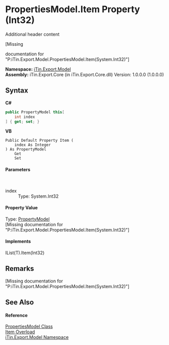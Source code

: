 # PropertiesModel.Item Property (Int32)
Additional header content 

\[Missing <summary> documentation for "P:iTin.Export.Model.PropertiesModel.Item(System.Int32)"\]

**Namespace:**&nbsp;<a href="ef57ffcc-e95e-b212-5a46-9aa6f5a3511f">iTin.Export.Model</a><br />**Assembly:**&nbsp;iTin.Export.Core (in iTin.Export.Core.dll) Version: 1.0.0.0 (1.0.0.0)

## Syntax

**C#**<br />
``` C#
public PropertyModel this[
	int index
] { get; set; }
```

**VB**<br />
``` VB
Public Default Property Item ( 
	index As Integer
) As PropertyModel
	Get
	Set
```


#### Parameters
&nbsp;<dl><dt>index</dt><dd>Type: System.Int32<br /></dd></dl>

#### Property Value
Type: <a href="ea642bed-24ba-ed0b-e981-9c4e7b2cde82">PropertyModel</a><br />\[Missing <value> documentation for "P:iTin.Export.Model.PropertiesModel.Item(System.Int32)"\]

#### Implements
IList(T).Item(Int32)<br />

## Remarks
\[Missing <remarks> documentation for "P:iTin.Export.Model.PropertiesModel.Item(System.Int32)"\]

## See Also


#### Reference
<a href="b0b4af43-2796-737a-c6d3-c99da922e088">PropertiesModel Class</a><br /><a href="3885c0b3-03dc-9ace-0948-e6f1ac63c3f5">Item Overload</a><br /><a href="ef57ffcc-e95e-b212-5a46-9aa6f5a3511f">iTin.Export.Model Namespace</a><br />